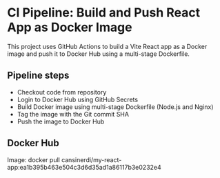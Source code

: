 # CI Pipeline: Build and Push React App as Docker Image

This project uses GitHub Actions to build a Vite React app as a Docker image and push it to Docker Hub using a multi-stage Dockerfile.

## Pipeline steps

- Checkout code from repository
- Login to Docker Hub using GitHub Secrets
- Build Docker image using multi-stage Dockerfile (Node.js and Nginx)
- Tag the image with the Git commit SHA
- Push the image to Docker Hub

## Docker Hub

Image: docker pull cansinerdi/my-react-app:ea1b395b463e504c3d6d35ad1a86117b3e0232e4